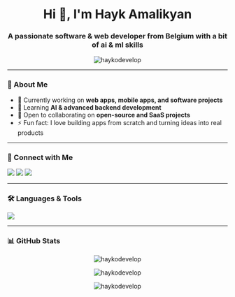<h1 align="center">Hi 👋, I'm Hayk Amalikyan</h1>
<h3 align="center">A passionate software & web developer from Belgium with a bit of ai & ml skills</h3>

<p align="center">
  <img src="https://komarev.com/ghpvc/?username=haykodevelop&label=Profile%20views&color=0e75b6&style=flat" alt="haykodevelop" />
</p>

---

### 🚀 About Me  
- 🔭 Currently working on **web apps, mobile apps, and software projects**  
- 🌱 Learning **AI & advanced backend development**  
- 👯 Open to collaborating on **open-source and SaaS projects**  
- ⚡ Fun fact: I love building apps from scratch and turning ideas into real products  

---

### 🤝 Connect with Me  
<p align="left">
<a href="https://www.linkedin.com/in/hayk-amalikyan-235683209" target="blank"><img src="https://img.shields.io/badge/-Hayk%20Amalikyan-blue?style=flat-square&logo=Linkedin&logoColor=white" /></a>
<a href="https://fb.com/hayko.amalikyan" target="blank"><img src="https://img.shields.io/badge/-Hayk%20Amalikyan-blue?style=flat-square&logo=Facebook&logoColor=white" /></a>
<a href="https://instagram.com/hyk__04" target="blank"><img src="https://img.shields.io/badge/-@hyk__04-E4405F?style=flat-square&logo=Instagram&logoColor=white" /></a>
</p>

---

### 🛠️ Languages & Tools  
<p align="left">
  <img src="https://skillicons.dev/icons?i=html,css,js,ts,react,vue,nextjs,nodejs,php,python,flask,java,kotlin,cs,dotnet,mysql,mongodb,firebase,docker,git,figma,tailwind,bootstrap,redux,unity,blender" />
</p>

---

### 📊 GitHub Stats  
<p align="center">
  <img src="https://github-readme-stats.vercel.app/api?username=haykodevelop&show_icons=true&theme=radical" alt="haykodevelop" />
</p>

<p align="center">
  <img src="https://github-readme-stats.vercel.app/api/top-langs?username=haykodevelop&show_icons=true&locale=en&layout=compact&theme=radical" alt="haykodevelop" />
</p>

<p align="center">
  <img src="https://github-readme-streak-stats.herokuapp.com/?user=haykodevelop&theme=radical" alt="haykodevelop" />
</p>

